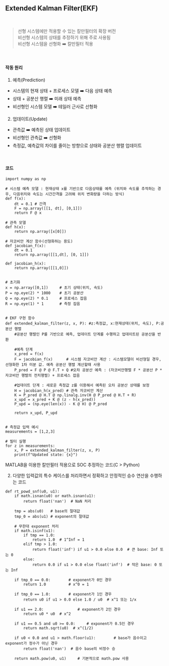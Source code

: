 ## Extended Kalman Filter(EKF)
<br>

> 선형 시스템에만 적용할 수 있는 칼만필터의 확장 버전  
> 비선형 시스템의 상태를 추정하기 위해 주로 사용됨  
> 비선형 시스템을 선형화 ➡️ 칼만필터 적용

<br>

#### 작동 원리

1.  예측(Prediction)

-   시스템의 현재 상태 + 프로세스 모델 ➡️ 다음 상태 예측
-   상태 + 공분산 행렬 ➡️ 미래 상태 예측
-   비선형인 시스템 모델 ➡️ 테일러 근사로 선형화

2.  업데이트(Update)

-   관측값 ➡️ 예측된 상태 업데이트
-   비선형인 관측값 ➡️ 선형화
-   측정값, 예측값의 차이를 줄이는 방향으로 상태와 공분산 행렬 업데이트

<br>

#### 코드

```
import numpy as np

# 시스템 예측 모델 : 현재상태 x를 기반으로 다음상태를 예측 (위치와 속도를 추적하는 경우, 다음위치와 속도는 시간간격을 고려해 위치 변화량을 더하는 방식)
def f(x):
    dt = 0.1 # 간격
    F = np.array([[1, dt], [0,1]])
    return F @ x

# 관측 모델
def h(x):
    return np.array([x[0]])

# 자코비안 계산 함수(선형화하는 용도)
def jacobian_f(x):
    dt = 0.1
    return np.array([[1,dt], [0, 1]])

def jacobian_h(x):
    return np.array([[1,0]])


# 초기화
x = np.array([0,1])     # 초기 상태(위치, 속도)
P = np.eye(2) * 1000    # 초기 공분산
Q = np.eye(2) * 0.1     # 프로세스 잡음
R = np.eye(1) * 1       # 측정 잡음


# EKF 구현 함수
def extended_kalman_filter(z, x, P): #z:측정값, x:현재상태(위치, 속도), P:공분산 행렬
    #공분산 행렬인 P를 기반으로 예측, 업데이트 단계를 수행하고 업데이트된 공분산을 반환
    
    #예측 단계
    x_pred = f(x)          
    F = jacobian_f(x)      # 시스템 자코비안 계산 : 시스템모델이 비선형일 경우, 선형화한 1차 미분 값. 예측 공분산 행렬 계산할때 사용
    P_pred = F @ P @ F.T + Q #오차 공분산 예측 : (자코비안행렬 F * 공분산 P * 자코비안 행렬의 전치행렬) + 프로세스 잡음
    
    #업데이트 단계 : 새로운 측정값 z를 이용해서 예측된 오차 공분산 상태를 보정
    H = jacobian_h(x_pred) # 관측 자코비안 계산
    K = P_pred @ H.T @ np.linalg.inv(H @ P_pred @ H.T + R)
    x_upd = x_pred + K @ (z - h(x_pred))
    P_upd = (np.eye(len(x)) - K @ H) @ P_pred
    
    return x_upd, P_upd


# 측정값 입력 예시
measurements = [1,2,3]

# 필터 실행
for z in measurements:
    x, P = extended_kalman_filter(z, x, P)
    print(f"Updated state: {x}")

```






MATLAB을 이용한 칼만필터 적용으로 SOC 추정하는 코드(C > Python)


2. 다양한 입력값의 특수 케이스를 처리하면서 정확하고 안정적인 승수 연산을 수행하는 코드
```
def rt_powd_snf(u0, u1):
    if math.isnan(u0) or math.isnan(u1):
        return float('nan')  # NaN 처리

    tmp = abs(u0)   # base의 절대값
    tmp_0 = abs(u1) # exponent의 절대값

    # 무한대 exponent 처리
    if math.isinf(u1):
        if tmp == 1.0:
            return 1.0  # 1^Inf = 1
        elif tmp > 1.0:
            return float('inf') if u1 > 0.0 else 0.0  # 큰 base: Inf 또는 0
        else:
            return 0.0 if u1 > 0.0 else float('inf')  # 작은 base: 0 또는 Inf

    if tmp_0 == 0.0:        # exponent가 0인 경우
        return 1.0          # x^0 = 1

    if tmp_0 == 1.0:        # exponent가 1인 경우
        return u0 if u1 > 0.0 else 1.0 / u0  # x^1 또는 1/x
    
    if u1 == 2.0:               # exponent가 2인 경우
        return u0 * u0  # x^2
    
    if u1 == 0.5 and u0 >= 0.0:     # exponent가 0.5인 경우
        return math.sqrt(u0)  # x^(1/2)
    
    if u0 < 0.0 and u1 > math.floor(u1):        # base가 음수이고 exponent가 정수가 아닌 경우
        return float('nan')  # 음수 base의 비정수 승
    
    return math.pow(u0, u1)     # 기본적으로 math.pow 사용

```

